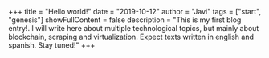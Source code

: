 +++
title = "Hello world!"
date = "2019-10-12"
author = "Javi"
tags = ["start", "genesis"]
showFullContent = false
description = "This is my first blog entry!. I will write here about multiple technological topics, but mainly about blockchain, scraping and virtualization. Expect texts written in english and spanish. Stay tuned!"
+++
